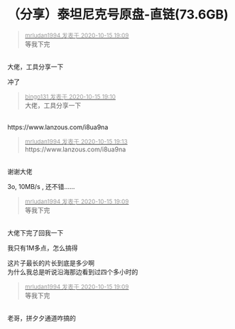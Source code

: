 # （分享）泰坦尼克号原盘-直链(73.6GB)


<div class="quote"><blockquote><font size="2"><a href="https://www.hostloc.com/forum.php?mod=redirect&amp;goto=findpost&amp;pid=9305767&amp;ptid=754692" target="_blank"><font color="#999999">mrludan1994 发表于 2020-10-15 19:09</font></a></font><br />
等我下完</blockquote></div><br />
大佬，工具分享一下

冲了<img src="static/image/smiley/default/lol.gif" smilieid="12" border="0" alt="" />

<div class="quote"><blockquote><font size="2"><a href="https://www.hostloc.com/forum.php?mod=redirect&amp;goto=findpost&amp;pid=9305778&amp;ptid=754692" target="_blank"><font color="#999999">bingo131 发表于 2020-10-15 19:10</font></a></font><br />
大佬，工具分享一下</blockquote></div><br />
https://www.lanzous.com/i8ua9na

<div class="quote"><blockquote><font size="2"><a href="https://www.hostloc.com/forum.php?mod=redirect&amp;goto=findpost&amp;pid=9305791&amp;ptid=754692" target="_blank"><font color="#999999">mrludan1994 发表于 2020-10-15 19:13</font></a></font><br />
https://www.lanzous.com/i8ua9na</blockquote></div><br />
谢谢大佬

3o, 10MB/s , 还不错......

<div class="quote"><blockquote><font size="2"><a href="https://www.hostloc.com/forum.php?mod=redirect&amp;goto=findpost&amp;pid=9305767&amp;ptid=754692" target="_blank"><font color="#999999">mrludan1994 发表于 2020-10-15 19:09</font></a></font><br />
等我下完</blockquote></div><br />
大佬下完了回我一下

<img id="aimg_Fo3Br" onclick="zoom(this, this.src, 0, 0, 0)" class="zoom" src="https://pic.downk.cc/item/5f8837191cd1bbb86b0fe307.jpg" onmouseover="img_onmouseoverfunc(this)" onload="thumbImg(this)" border="0" alt="" />

我只有1M多点，怎么搞得

这片子最长的片长到底是多少啊<br />
为什么我总是听说沿海那边看到过四个多小时的

<div class="quote"><blockquote><font size="2"><a href="https://www.hostloc.com/forum.php?mod=redirect&amp;goto=findpost&amp;pid=9305767&amp;ptid=754692" target="_blank"><font color="#999999">mrludan1994 发表于 2020-10-15 19:09</font></a></font><br />
等我下完</blockquote></div><br />
老哥，拼夕夕通道咋搞的
